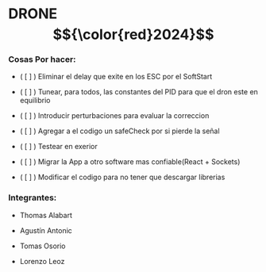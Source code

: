 # DRONE $${\color{red}2024}$$ 

### Cosas Por hacer:

- ( [ ] ) Eliminar el delay que exite en los ESC por el SoftStart

- ( [ ] ) Tunear, para todos, las constantes del PID para que el dron este en equilibrio

- ( [ ] ) Introducir perturbaciones para evaluar la correccion

- ( [ ] ) Agregar a el codigo un safeCheck por si pierde la señal

- ( [ ] ) Testear en exerior

- ( [ ] ) Migrar la App a otro software mas confiable(React + Sockets)

- ( [ ] ) Modificar el codigo para no tener que descargar librerias


### Integrantes:

- Thomas Alabart

- Agustín Antonic

- Tomas Osorio

- Lorenzo Leoz
